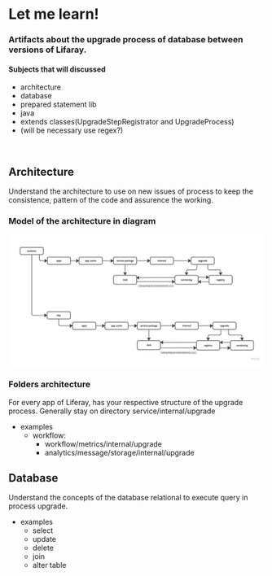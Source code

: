 # Let me learn!

### Artifacts about the upgrade process of database between versions of Lifaray.

#### Subjects that will discussed

- architecture
- database
- prepared statement lib
- java
- extends classes(UpgradeStepRegistrator and UpgradeProcess)
- (will be necessary use regex?)

<br />
<h2>Architecture</h2>
<p>Understand the architecture to use on new issues of process to keep the consistence, pattern of the code and assurence the working.</p>

<h3>Model of the architecture in diagram</h3>
<img src="artifacts/architecture.jpg" alt="architecture-diagram" />

<h3>Folders architecture</h3>
<p>For every app of Liferay, has your respective structure of the upgrade process. Generally stay on directory service/internal/upgrade</p>

- examples
  - workflow: 
    - workflow/metrics/internal/upgrade
    - analytics/message/storage/internal/upgrade    


<h2>Database</h2>
<p>Understand the concepts of the database relational to execute query in process upgrade.</p>

- examples
  - select
  - update
  - delete
  - join
  - alter table   
